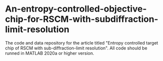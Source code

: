 # An-entropy-controlled-objective-chip-for-RSCM-with-subdiffraction-limit-resolution
The code and data repository for the article titled "Entropy controlled target chip of RSCM with sub-diffraction-limit resolution".
All code should be runned in MATLAB 2020a or higher version.
